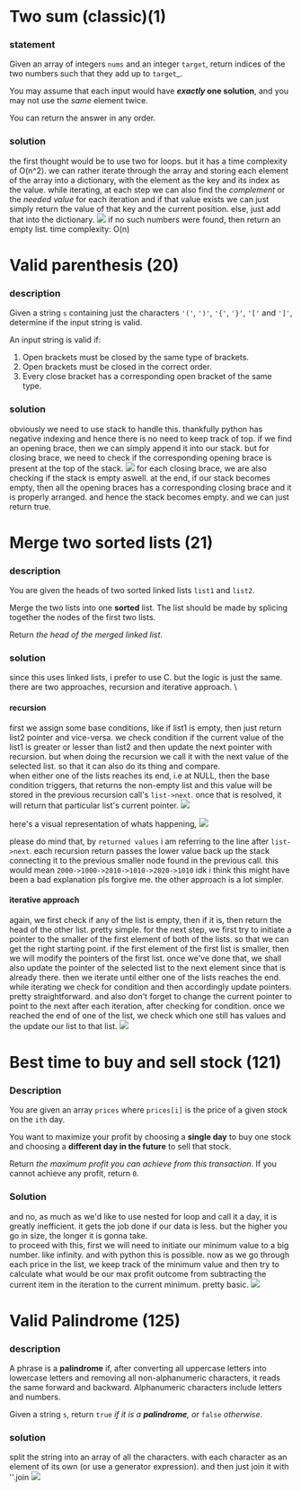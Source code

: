 # Two sum (classic)(1)
### statement
Given an array of integers `nums` and an integer `target`, return indices of the two numbers such that they add up to `target`_.

You may assume that each input would have **_exactly_ one solution**, and you may not use the _same_ element twice.

You can return the answer in any order.

### solution
the first thought would be to use two for loops. but it has a time complexity of O(n^2). we can rather iterate through the array and storing each element of the array into a dictionary, with the element as the key and its index as the value. while iterating, at each step we can also find the *complement* or the *needed value* for each iteration and if that value exists we can just simply return the value of that key and the current position. else, just add that into the dictionary.
![](https://blog-pictures.vercel.app/twosum1.png)
if no such numbers were found, then return an empty list.
time complexity: O(n)

# Valid parenthesis (20)
### description
Given a string `s` containing just the characters `'('`, `')'`, `'{'`, `'}'`, `'['` and `']'`, determine if the input string is valid.

An input string is valid if:

1. Open brackets must be closed by the same type of brackets.
2. Open brackets must be closed in the correct order.
3. Every close bracket has a corresponding open bracket of the same type.


### solution
obviously we need to use stack to handle this. thankfully python has negative indexing and hence there is no need to keep track of top. if we find an opening brace, then we can simply append it into our stack. but for closing brace, we need to check if the corresponding opening brace is present at the top of the stack.
![](https://blog-pictures.vercel.app/validparenth1.png)
for each closing brace, we are also checking if the stack is empty aswell.
at the end, if our stack becomes empty, then all the opening braces has a corresponding closing brace and it is properly arranged. and hence the stack becomes empty. and we can just return true.


# Merge two sorted lists (21)
### description
You are given the heads of two sorted linked lists `list1` and `list2`.

Merge the two lists into one **sorted** list. The list should be made by splicing together the nodes of the first two lists.

Return _the head of the merged linked list_.

### solution
since this uses linked lists, i prefer to use C. but the logic is just the same. there are two approaches, recursion and iterative approach. \

#### recursion
first we assign some base conditions, like if list1 is empty, then just return list2 pointer and vice-versa. 
we check condition if the current value of the list1 is greater or lesser than list2 and then update the next pointer with recursion. but when doing the recursion we call it with the next value of the selected list. so that it can also do its thing and compare. \
when either one of the lists reaches its end, i.e at NULL, then the base condition triggers, that returns the non-empty list and this value will be stored in the previous recursion call's `list->next`. once that is resolved, it will return that particular list's current pointer. 
![](https://blog-pictures.vercel.app/merge1.png)

here's a visual representation of whats happening, 
![](https://blog-pictures.vercel.app/merge2.png) 

please do mind that, by `returned values` i am referring to the line after `list->next`. each recursion return passes the lower value back up the stack connecting it to the previous smaller node found in the previous call.
this would mean `2000->1000->2010->1010->2020->1010`
idk i think this might have been a bad explanation pls forgive me.
the other approach is a lot simpler.

#### iterative approach
again, we first check if any of the list is empty, then if it is, then return the head of the other list. pretty simple. for the next step, we first try to initiate a pointer to the smaller of the first element of both of the lists. so that we can get the right starting point. if the first element of the first list is smaller, then we will modify the pointers of the first list. once we've done that, we shall also update the pointer of the selected list to the next element since that is already there. then we iterate until either one of the lists reaches the end. while iterating we check for condition and then accordingly update pointers. pretty straightforward. and also don't forget to change the current pointer to point to the next after each iteration, after checking for condition. once we reached the end of one of the list, we check which one still has values and the  update our list to that list.
![](https://blog-pictures.vercel.app/merge3.png)


# Best time to buy and sell stock (121)
### Description
You are given an array `prices` where `prices[i]` is the price of a given stock on the `ith` day.

You want to maximize your profit by choosing a **single day** to buy one stock and choosing a **different day in the future** to sell that stock.

Return _the maximum profit you can achieve from this transaction_. If you cannot achieve any profit, return `0`.

### Solution
and no, as much as we'd like to use nested for loop and call it a day, it is greatly inefficient. it gets the job done if our data is less. but the higher you go in size, the longer it is gonna take. \
to proceed with this, first we will need to initiate our minimum value to a big number. like infinity. and with python this is possible. now as we go through each price in the list, we keep track of the minimum value and then try to calculate what would be our max profit outcome from subtracting the current item in the iteration to the current minimum. pretty basic. 
![](https://blog-pictures.vercel.app/stock.png)


# Valid Palindrome (125)
### description
A phrase is a **palindrome** if, after converting all uppercase letters into lowercase letters and removing all non-alphanumeric characters, it reads the same forward and backward. Alphanumeric characters include letters and numbers.

Given a string `s`, return `true` _if it is a **palindrome**, or_ `false` _otherwise_.

### solution
split the string into an array of all the characters. with each character as an element of its own (or use a generator expression). and then just join it with ''.join
![](https://blog-pictures.vercel.app/validpalind1.png)
